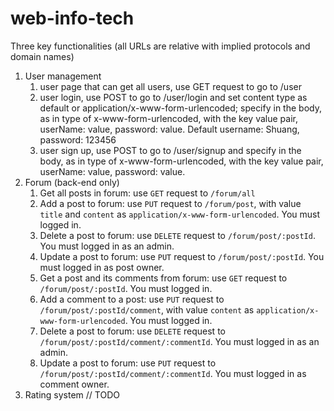 # web-info-tech
Three key functionalities (all URLs are relative with implied protocols and domain names)
1. User management
    1. user page that can get all users, use GET request to go to /user
    2. user login, use POST to go to /user/login and set content type as default or application/x-www-form-urlencoded; specify in the body, as in type of x-www-form-urlencoded, with the key value pair, userName: value, password: value.
    Default username: Shuang, password: 123456
    3. user sign up, use POST to go to /user/signup and specify in the body, as in type of x-www-form-urlencoded, with the key value pair, userName: value, password: value.
2. Forum (back-end only)
    1. Get all posts in forum: use `GET` request to `/forum/all`
    2. Add a post to forum: use `PUT` request to `/forum/post`, with value `title` and `content` as `application/x-www-form-urlencoded`. You must logged in.
    3. Delete a post to forum: use `DELETE` request to `/forum/post/:postId`. You must logged in as an admin.
    4. Update a post to forum: use `PUT` request to `/forum/post/:postId`. You must logged in as post owner.
    5. Get a post and its comments from forum: use `GET` request to `/forum/post/:postId`. You must logged in.
    6. Add a comment to a post: use `PUT` request to `/forum/post/:postId/comment`, with value `content` as `application/x-www-form-urlencoded`. You must logged in.
    7. Delete a post to forum: use `DELETE` request to `/forum/post/:postId/comment/:commentId`. You must logged in as an admin.
    8. Update a post to forum: use `PUT` request to `/forum/post/:postId/comment/:commentId`. You must logged in as comment owner.
3. Rating system
    // TODO
